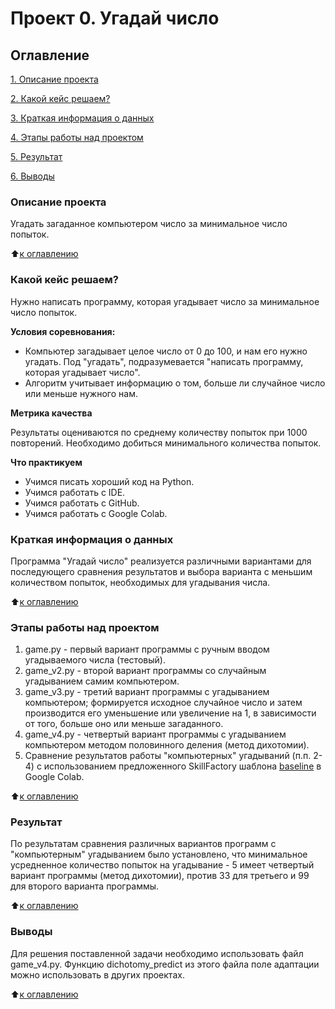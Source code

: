 # Проект 0. Угадай число

## Оглавление
[1. Описание проекта](https://github.com/SignZ2021/sf-data-science/tree/main/project_0/readme.md#Описание-проекта)

[2. Какой кейс решаем?](https://github.com/SignZ2021/sf-data-science/tree/main/project_0/readme.md#Какой-кейс-решаем)

[3. Краткая информация о данных](https://github.com/SignZ2021/sf-data-science/tree/main/project_0/readme.md#Краткая-информация-о-данных)

[4. Этапы работы над проектом](https://github.com/SignZ2021/sf-data-science/tree/main/project_0/readme.md#Этапы-работы-над-проектом)

[5. Результат](https://github.com/SignZ2021/sf-data-science/tree/main/project_0/readme.md#Результат)

[6. Выводы](https://github.com/SignZ2021/sf-data-science/tree/main/project_0/readme.md#Выводы)

### Описание проекта
Угадать загаданное компьютером число за минимальное число попыток.

:arrow_up:[к оглавлению](https://github.com/SignZ2021/sf-data-science/tree/main/project_0/readme.md#Оглавление)


### Какой кейс решаем?
Нужно написать программу, которая угадывает число за минимальное число попыток.

**Условия соревнования:**
- Компьютер загадывает целое число от 0 до 100, и нам его нужно угадать. Под "угадать", подразумевается "написать программу, которая угадывает число".
- Алгоритм учитывает информацию о том, больше ли случайное число или меньше нужного нам.

**Метрика качества**

Результаты оцениваются по среднему количеству попыток при 1000 повторений. Необходимо добиться минимального количества попыток.

**Что практикуем**
- Учимся писать хороший код на Python.
- Учимся работать с IDE.
- Учимся работать с GitHub.
- Учимся работать с Google Colab.


### Краткая информация о данных
Программа "Угадай число" реализуется различными вариантами для последующего сравнения результатов и выбора варианта с меньшим количеством попыток, необходимых для угадывания числа.

:arrow_up:[к оглавлению](https://github.com/SignZ2021/sf-data-science/tree/main/project_0/readme.md#Оглавление)


### Этапы работы над проектом
1. game.py - первый вариант программы с ручным вводом угадываемого числа (тестовый).
2. game_v2.py - второй вариант программы со случайным угадыванием самим компьютером.
3. game_v3.py - третий вариант программы с угадыванием компьютером; формируется исходное случайное число и затем производится его уменьшение или увеличение на 1, в зависимости от того, больше оно или меньше загаданного.
4. game_v4.py - четвертый вариант программы с угадыванием компьютером методом половинного деления (метод дихотомии).
5. Сравнение результатов работы "компьютерных" угадываний (п.п. 2-4) с использованием предложенного SkillFactory шаблона [baseline](https://colab.research.google.com/drive/1k2WZD8PWWOYFHrpAJoB2eZw06ID7KnFA) в Google Colab.

:arrow_up:[к оглавлению](https://github.com/SignZ2021/sf-data-science/tree/main/project_0/readme.md#Оглавление)


### Результат
По результатам сравнения различных вариантов программ с "компьютерным" угадыванием было установлено, что минимальное усредненное количество попыток на угадывание - 5 имеет четвертый вариант программы (метод дихотомии), против 33 для третьего и 99 для второго варианта программы.

:arrow_up:[к оглавлению](https://github.com/SignZ2021/sf-data-science/tree/main/project_0/readme.md#Оглавление)


### Выводы
Для решения поставленной задачи необходимо использовать файл game_v4.py.
Функцию dichotomy_predict из этого файла поле адаптации можно использовать в других проектах.

:arrow_up:[к оглавлению](https://github.com/SignZ2021/sf-data-science/tree/main/project_0/readme.md#Оглавление)